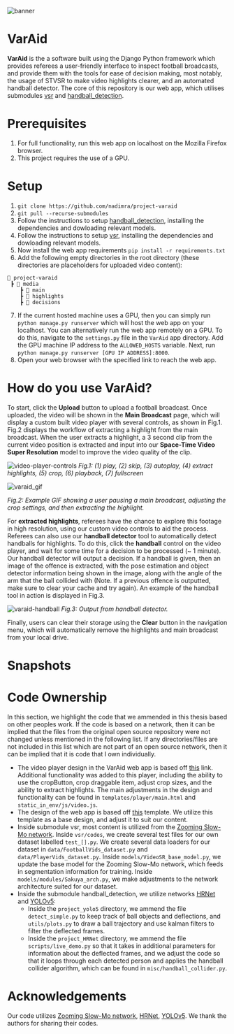 ![banner](https://user-images.githubusercontent.com/36157933/181859192-3a88bc30-087f-4555-8ff8-b8ad49bde38b.png)

# VarAid
**VarAid** is the a software built using the Django Python framework which provides referees a user-friendly interface to inspect football broadcasts, 
and provide them with the tools for ease of decision making, most notably, the usage of STVSR to make video highlights clearer, and an automated handball detector. 
The core of this repository is our web app, which utilises submodules [vsr](https://github.com/nadimra/project-varaid) and [handball_detection](https://github.com/nadimra/handball_detection).

# Prerequisites
1. For full functionality, run this web app on localhost on the Mozilla Firefox browser.
2. This project requires the use of a GPU.

# Setup
1. `git clone https://github.com/nadimra/project-varaid` 
2. `git pull --recurse-submodules` 
3. Follow the instructions to setup [handball_detection](https://github.com/nadimra/handball_detection), installing the dependencies and dowloading relevant models.
4. Follow the instructions to setup [vsr](https://github.com/nadimra/vsr), installing the dependencies and dowloading relevant models.
5. Now install the web app requirements `pip install -r requirements.txt`
6. Add the following empty directories in the root directory (these directories are placeholders for uploaded video content):

```
📂 project-varaid
 ┣ 📂 media
    ┣ 📂 main
    ┣ 📂 highlights
    ┣ 📂 decisions
```

7. If the current hosted machine uses a GPU, then you can simply run `python manage.py runserver` which will host the web app on your localhost. You can alternatively run the web app remotely on a GPU. To do this, navigate to the `settings.py` file in the `VarAid` app directory. Add the GPU machine IP address to the `ALLOWED_HOSTS` variable. Next, run `python manage.py runserver [GPU IP ADDRESS]:8000`.
8. Open your web browser with the specified link to reach the web app.

# How do you use VarAid?
To start, click the **Upload** button to upload a football broadcast. Once uploaded, the video will be shown in the **Main Broadcast** page, which will display a custom built video player with several controls, as shown in Fig.1. Fig.2 displays the workflow of extracting a highlight from the main broadcast. When the user extracts a highlight, a 3 second clip from the current video position is extracted and input into our **Space-Time Video Super Resolution** model to improve the video quality of the clip. 

![video-player-controls](https://user-images.githubusercontent.com/36157933/185813324-76d05a5e-c4d2-4edf-981e-6d5f2fdc5ccd.png)
*Fig.1: (1) play, (2) skip, (3) autoplay, (4) extract highlights, (5) crop, (6) playback, (7) fullscreen*

![varaid_gif](https://user-images.githubusercontent.com/36157933/185813357-3acb3fe9-0c9b-4926-bb33-028e5acee48d.gif)

*Fig.2: Example GIF showing a user pausing a main broadcast, adjusting the crop settings, and then extracting the highlight.*

For **extracted highlights**, referees have the chance to explore this footage in high resolution, using our custom video controls to aid the process. Referees can also use our **handball detector** tool to automatically detect handballs for highlights. To do this, click the **handball** control on the video player, and wait for some time for a decision to be processed (~ 1 minute). Our handball detector will output a decision. If a handball is given, then an image of the offence is extracted, with the pose estimation and object detector information being shown in the image, along with the angle of the arm that the ball collided with (Note. If a previous offence is outputted, make sure to clear your cache and try again). An example of the handball tool in action is displayed in Fig.3. 

![varaid-handball](https://user-images.githubusercontent.com/36157933/185813419-c507c0ed-e6e7-4720-b9b8-c71949db69e5.PNG)
*Fig.3: Output from handball detector.*

Finally, users can clear their storage using the **Clear** button in the navigation menu, which will automatically remove the highlights and main broadcast from your local drive.

# Snapshots

# Code Ownership
In this section, we highlight the code that we ammended in this thesis based on other peoples work. If the code is based on a network, then it can be implied that the files from the original open source repository were not changed unless mentioned in the following list. If any directories/files are not included in this list which are not part of an open source network, then it can be implied that it is code that I own individually.

- The video player design in the VarAid web app is based off [this](https://stechwebapp.blogspot.com/2021/10/how-to-create-custom-video-player-using-javascript.html) link. Additional functionality was added to this player, including the ability to use the cropButton, crop draggable item, adjust crop sizes, and the ability to extract highlights. The main adjustments in the design and functionality can be found in `templates/player/main.html` and `static_in_env/js/video.js`.
- The design of the web app is based off [this](https://colorlib.com/wp/template/bootstrap-sidebar-03/) template. We utilize this template as a base design, and adjust it to suit our content.
- Inside submodule vsr, most content is utilized from the [Zooming Slow-Mo network](https://github.com/Mukosame/Zooming-Slow-Mo-CVPR-2020). Inside `vsr/codes`, we create several test files for our own dataset labelled `test_[].py`. We create several data loaders for our dataset in `data/FootballVids_dataset.py` and `data/PlayerVids_dataset.py`. Inside `models/VideoSR_base_model.py`, we update the base model for the Zooming Slow-Mo network, which feeds in segmentation information for training. Inside `models/modules/Sakuya_arch.py`, we make adjustments to the network architecture suited for our dataset.
- Inside the submodule handball_detection, we utilize networks [HRNet](https://github.com/stefanopini/simple-HRNet) and [YOLOv5](https://github.com/ultralytics/yolov5):
  - Inside the `project_yolo5` directory, we ammend the file `detect_simple.py` to keep track of ball objects and deflections, and `utils/plots.py` to draw a ball trajectory and use kalman filters to filter the deflected frames. 
  - Inside the `project_HRNet` directory, we ammend the file `scripts/live_demo.py` so that it takes in additional parameters for information about the deflected frames, and we adjust the code so that it loops through each detected person and applies the handball collider algorithm, which can be found in `misc/handball_collider.py`.
  
# Acknowledgements
Our code utilizes [Zooming Slow-Mo network](https://github.com/Mukosame/Zooming-Slow-Mo-CVPR-2020), [HRNet](https://github.com/stefanopini/simple-HRNet), [YOLOv5](https://github.com/ultralytics/yolov5). We thank the authors for sharing their codes.
